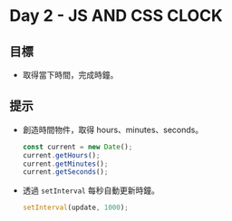 # Day 2 - JS AND CSS CLOCK

## 目標

- 取得當下時間，完成時鐘。

## 提示

- 創造時間物件，取得 hours、minutes、seconds。
  ```javascript
  const current = new Date();
  current.getHours();
  current.getMinutes();
  current.getSeconds();
  ```

- 透過 `setInterval` 每秒自動更新時鐘。
  ```javascript
  setInterval(update, 1000);
  ```